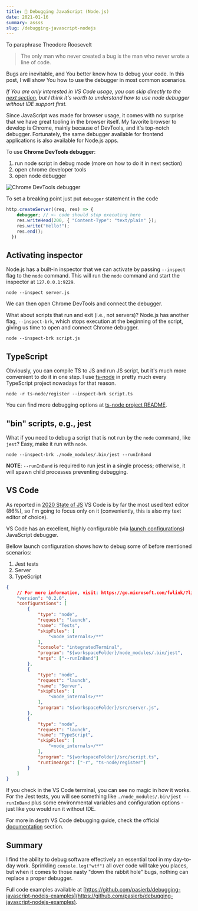 ```yaml
---
title: 🐛 Debugging JavaScript (Node.js)
date: 2021-01-16
summary: assss
slug: /debugging-javascript-nodejs
---
```


To paraphrase Theodore Roosevelt

> The only man who never created a bug is the man who never wrote a line of code.

Bugs are inevitable, and You better know how to debug your code. In this post, I will show You how to use the debugger in most common scenarios.

*If You are only interested in VS Code usage, you can skip directly to the [next section](#vscode), but I think it's worth to understand how to use node debugger without IDE support first.*

Since JavaScript was made for browser usage, it comes with no surprise that we have great tooling in the browser itself. My favorite browser to develop is Chrome, mainly because of DevTools, and it's top-notch debugger. Fortunately, the same debugger available for frontend applications is also available for Node.js apps.

To use **Chrome DevTools debugger**:

1. run node script in debug mode (more on how to do it in next section)
2. open chrome developer tools
3. open node debugger

![Chrome DevTools debugger](images/chrome-debugger-button.png)

To set a breaking point just put `debugger` statement in the code

```javascript
http.createServer((req, res) => {
    debugger; // <- code should stop executing here
    res.writeHead(200, { "Content-Type": "text/plain" });
    res.write("Hello!");
    res.end();
  })
```

## Activating inspector

Node.js has a built-in inspector that we can activate by passing `--inspect` flag to the `node` command. This will run the `node` command and start the inspector at `127.0.0.1:9229`. 

```shell
node --inspect server.js
```

We can then open Chrome DevTools and connect the debugger.

What about scripts that run and exit (i.e., not servers)? Node.js has another flag, `--inspect-brk`, which stops execution at the beginning of the script, giving us time to open and connect Chrome debugger.

```shell
node --inspect-brk script.js
```

## TypeScript

Obviously, you can compile TS to JS and run JS script, but it's much more convenient to do it in one step. I use [ts-node](https://github.com/TypeStrong/ts-node) in pretty much every TypeScript project nowadays for that reason.

```shell
node -r ts-node/register --inspect-brk script.ts
```


You can find more debugging options at [ts-node project README](https://github.com/TypeStrong/ts-node#programmatic).

## "bin" scripts, e.g., jest

What if you need to debug a script that is not run by the `node` command, like `jest`?
Easy, make it run with `node`.  

```shell
node --inspect-brk ./node_modules/.bin/jest --runInBand
```

**NOTE**: `--runInBand` is required to run jest in a single process; otherwise, it will spawn child processes preventing debugging.

## <a name="vscode"></a> VS Code

As reported in [2020 State of JS](https://2020.stateofjs.com/en-US/other-tools/#text_editors) VS Code is by far the most used text editor (86%), so I'm going to focus only on it (conveniently, this is also my text editor of choice).

VS Code has an excellent, highly configurable (via [launch configurations](https://code.visualstudio.com/Docs/editor/debugging#_launch-configurations)) JavaScript debugger.

Bellow launch configuration shows how to debug some of before mentioned scenarios:

1. Jest tests
2. Server
3. TypeScript

```json
{
    // For more information, visit: https://go.microsoft.com/fwlink/?linkid=830387
    "version": "0.2.0",
    "configurations": [
        {
            "type": "node",
            "request": "launch",
            "name": "Tests",
            "skipFiles": [
                "<node_internals>/**"
            ],
            "console": "integratedTerminal",
            "program": "${workspaceFolder}/node_modules/.bin/jest",
            "args": ["--runInBand"]
        },
        {
            "type": "node",
            "request": "launch",
            "name": "Server",
            "skipFiles": [
                "<node_internals>/**"
            ],
            "program": "${workspaceFolder}/src/server.js",
        },
        {
            "type": "node",
            "request": "launch",
            "name": "TypeScript",
            "skipFiles": [
                "<node_internals>/**"
            ],
            "program": "${workspaceFolder}/src/script.ts",
            "runtimeArgs": ["-r", "ts-node/register"]
        }
    ]
}
```

If you check in the VS Code terminal, you can see no magic in how it works. For the Jest tests, you will see something like `./node_modules/.bin/jest --runInBand` plus some environmental variables and configuration options - just like you would run it without IDE.

For more in depth VS Code debugging guide, check the official [documentation](https://code.visualstudio.com/Docs/editor/debugging) section.

## Summary

I find the ability to debug software effectively an essential tool in my day-to-day work. Sprinkling `console.log("wtf")` all over code will take you places, but when it comes to those nasty "down the rabbit hole" bugs, nothing can replace a proper debugger.

Full code examples available at [https://github.com/pasierb/debugging-javascript-nodejs-examples](https://github.com/pasierb/debugging-javascript-nodejs-examples).
